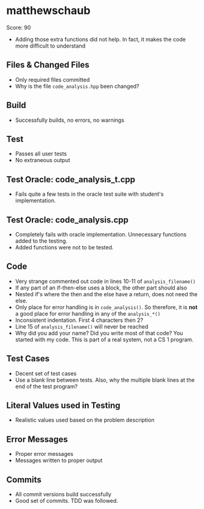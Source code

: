 # matthewschaub
Score: 90

* Adding those extra functions did not help. In fact, it makes the code more difficult to understand

## Files & Changed Files
* Only required files committed
* Why is the file ```code_analysis.hpp``` been changed?

## Build
* Successfully builds, no errors, no warnings

## Test
* Passes all user tests
* No extraneous output

## Test Oracle: code\_analysis\_t.cpp
* Fails quite a few tests in the oracle test suite with student's implementation.

## Test Oracle: code\_analysis.cpp
* Completely fails with oracle implementation. Unnecessary functions added to the testing.
* Added functions were not to be tested.

## Code
* Very strange commented out code in lines 10-11 of ```analysis_filename()```
* If any part of an if-then-else uses a block, the other part should also
* Nested if's where the then and the else have a return, does not need the else.
* Only place for error handling is in ```code_analysis()```. So therefore, it is **not** a good place for error handling in any of the ```analysis_*()```
* Inconsistent indentation. First 4 characters then 2?
* Line 15 of ```analysis_filename()``` will never be reached
* Why did you add your name? Did you write most of that code? You started with my code. This is part of a real system, not a CS 1 program.

## Test Cases
* Decent set of test cases
* Use a blank line between tests. Also, why the multiple blank lines at the end of the test program?

## Literal Values used in Testing
* Realistic values used based on the problem description

## Error Messages
* Proper error messages
* Messages written to proper output

## Commits
* All commit versions build successfully
* Good set of commits. TDD was followed.

